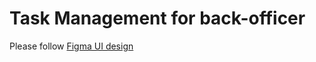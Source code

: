 # Task Management for back-officer

Please follow [Figma UI design](https://www.figma.com/file/7ok9RcD8pbiUDkWaisvtMm/UWC-2.0?node-id=0-1&t=xp3bdWozH6EnbE3O-0)
